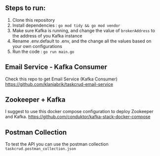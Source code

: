 ## Steps to run:

1. Clone this repository
2. Install dependencies : `go mod tidy && go mod vendor`
3. Make sure Kafka is running, and change the value of `brokerAddress` to the address of you Kafka instance
4. Rename .env.default to .env, and the change all the values based on your own configurations
5. Run the code : `go run main.go`

## Email Service - Kafka Consumer

Check this repo to get Email Service (Kafka Consumer) https://github.com/klanjabrik/taskcrud-email-service

## Zookeeper + Kafka

I suggest to use this docker compose configuration to deploy Zookeeper and Kafka. https://github.com/conduktor/kafka-stack-docker-compose

## Postman Collection

To test the API you can use the postman collection `taskcrud.postman_collection.json`